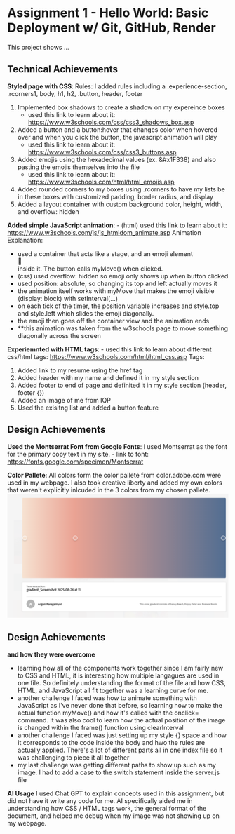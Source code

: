 Assignment 1 - Hello World: Basic Deployment w/ Git, GitHub, Render
===

This project shows ...

## Technical Achievements
**Styled page with CSS**:
Rules: I added rules including a .experience-section, .rcorners1, body, h1, h2, .button, header, footer
1. Implemented box shadows to create a shadow on my expereince boxes
    - used this link to learn about it:  https://www.w3schools.com/css/css3_shadows_box.asp
2. Added a button and a button:hover that changes color when hovered over and when you click the button, the javascript animation will play
    - used this link to learn about it:  https://www.w3schools.com/css/css3_buttons.asp 
3. Added emojis using the hexadecimal values (ex. &#x1F338) and also pasting the emojis themselves into the file
    - used this link to learn about it:  https://www.w3schools.com/html/html_emojis.asp
4. Added rounded corners to my boxes using .rcorners to have my lists be in these boxes with customized padding, border radius, and display
5. Added a layout container with custom background color, height, width, and overflow: hidden

**Added simple JavaScript animation**:
    - (html) used this link to learn about it:  https://www.w3schools.com/js/js_htmldom_animate.asp
Animation Explanation:  
- used a container that acts like a stage, and an emoji element <div id="emoji" class="emoji">🍂</div> inside it. The button calls myMove() when clicked.
- (css) used overflow: hidden so emoji only shows up when button clicked
- used position: absolute; so changing its top and left actually moves it
- the animation itself works with myMove that makes the emoji visible (display: block) with setInterval(...)
- on each tick of the timer, the position variable increases and style.top and style.left which slides the emoji diagonally.
- the emoji then goes off the container view and the animation ends
- **this animation was taken from the w3schools page to move something diagonally across the screen

**Experiemnted with HTML tags**:
    - used this link to learn about different css/html tags:  https://www.w3schools.com/html/html_css.asp 
Tags:
1. Added link to my resume using the href tag
2. Added header with my name and defined it in my style section
3. Added footer to end of page and definited it in my style section (header, footer {})
4. Added an image of me from IQP
5. Used the exisitng list and added a button feature

## Design Achievements
**Used the Montserrat Font from Google Fonts**: I used Montserrat as the font for the primary copy text in my site.
    - link to font:  https://fonts.google.com/specimen/Montserrat 

**Color Pallete**: All colors form the color pallete from color.adobe.com were used in my webpage.  I also took creative liberty and added my own colors that weren't explicitly inlcuded in the 3 colors from my chosen pallete.
![Kyra in Hawaiʻi](./screenshot.png)

## Design Achievements
**and how they were overcome**
- learning how all of the components work together since I am fairly new to CSS and HTML, it is interesting how multiple langagues are used in one file.  So definitely understanding the format of the file and how CSS, HTML, and JavaScript all fit together was a learning curve for me.
- another challenge I faced was how to animate something with JavaScript as I've never done that before, so learning how to make the actual function myMove() and how it's called with the onclick= command.  It was also cool to learn how the actual position of the image is changed within the frame() function using clearInterval
- another challenge I faced was just setting up my style {} space and how it corresponds to the code inside the body and hwo the rules are actually applied.  There's a lot of different parts all in one index file so it was challenging to piece it all together
- my last challenge was getting different paths to show up such as my image.  I had to add a case to the switch statement inside the server.js file

**AI Usage**
I used Chat GPT to explain concepts used in this assignment, but did not have it write any code for me.  AI specifically aided me in understanding how CSS / HTML tags work, the general format of the document, and helped me debug when my image was not showing up on my webpage.